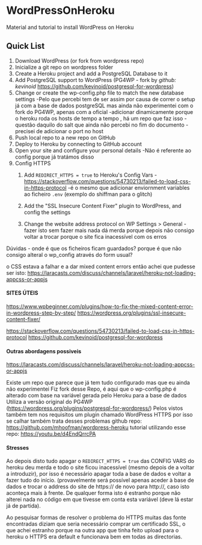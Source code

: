 # WordPressOnHeroku
Material and tutorial to install WordPress on Heroku

## Quick List
1. Download WordPress (or fork from wordpress repo)
2. Inicialize a git repo on wordpress folder
3. Create a Heroku project and add a PostgreSQL Database to it
4. Add PostgreSQL support to WordPress (PG4WP - fork by *github: kevinoid* https://github.com/kevinoid/postgresql-for-wordpress)
5. Change or create the wp-config.php file to match the new database settings
  -Pelo que percebi tem de ser assim por causa de correr o setup já com a base de dados postgreSQL mas ainda não experimentei com o fork do PG4WP, apenas com a oficial
  -adicionar dinamicamente porque o heroku roda os hosts de tempo a tempo , há um repo que faz isso
  -questão daquilo do salt que ainda não percebi no fim do documento
  -precisei de adicionar o port no host
6. Push local repo to a new repo on GitHub
7. Deploy to Heroku by connecting to GitHub account
8. Open your site and configure your personal details
  -Não é referente ao config porque já tratámos disso
9. Config HTTPS
    1. Add `REDIRECT_HTTPS = true` to Heroku's Config Vars 
    -https://stackoverflow.com/questions/54730213/failed-to-load-css-in-https-protocol
    -é o mesmo que adicionar enviornment variables ao ficheiro `.env` (exemplo do shiffman para o glitch)
    2. Add the "SSL Insecure Content Fixer" plugin to WordPress, and config the settings
    
    3. Change the website address protocol on WP Settings > General
    -fazer isto sem fazer mais nada dá merda porque depois não consigo voltar a trocar porque o site fica inacessível com os erros




Dúvidas - 
onde é que os ficheiros ficam guardados? 
porque é que não consigo alteral o wp_config através do form usual?



o CSS estava a falhar e a dar mixed content errors então achei que pudesse ser isto: https://laracasts.com/discuss/channels/laravel/heroku-not-loading-appcss-or-appjs




#### SITES ÚTEIS

https://www.wpbeginner.com/plugins/how-to-fix-the-mixed-content-error-in-wordpress-step-by-step/
https://wordpress.org/plugins/ssl-insecure-content-fixer/

https://stackoverflow.com/questions/54730213/failed-to-load-css-in-https-protocol
https://github.com/kevinoid/postgresql-for-wordpress


#### Outras abordagens possiveis
https://laracasts.com/discuss/channels/laravel/heroku-not-loading-appcss-or-appjs


Existe um repo que parece que já tem tudo configurado mas que eu ainda não experimentei
Fiz fork desse Repo, é aqui que o wp-config.php é alterado com base na variável gerada pelo Heroku para a base de dados
Utiliza a versão original do PG4WP (https://wordpress.org/plugins/postgresql-for-wordpress/) 
Pelos vistos também tem nos requisitos um plugin chamado WordPress HTTPS por isso se calhar também trata desses problemas
github repo: https://github.com/mhoofman/wordpress-heroku
tutorial utilizando esse repo: https://youtu.be/d4EndQrrcPA



#### Stresses

Ao depois disto tudo apagar o `REDIRECT_HTTPS = true` das CONFIG VARS do heroku deu merda e todo o site ficou inacessível (mesmo depois de a voltar a introduzir), por isso é necessário apagar toda a base de dados e voltar a fazer tudo do início. (provavelmente será possível apenas aceder à base de dados e trocar o address do site de https:// de novo para http://, caso isto aconteça mais à frente. De qualquer forma isto é estranho porque não alterei nada no código em que tivesse em conta esta variável (deve lá estar já de partida).


Ao pesquisar formas de resolver o problema do HTTPS muitas das fonte encontradas diziam que seria necessário comprar um certificado SSL, o que achei estranho porque na outra app que tinha feito upload para o heroku o HTTPS era default e funcionava bem em todas as directorias. 
  
